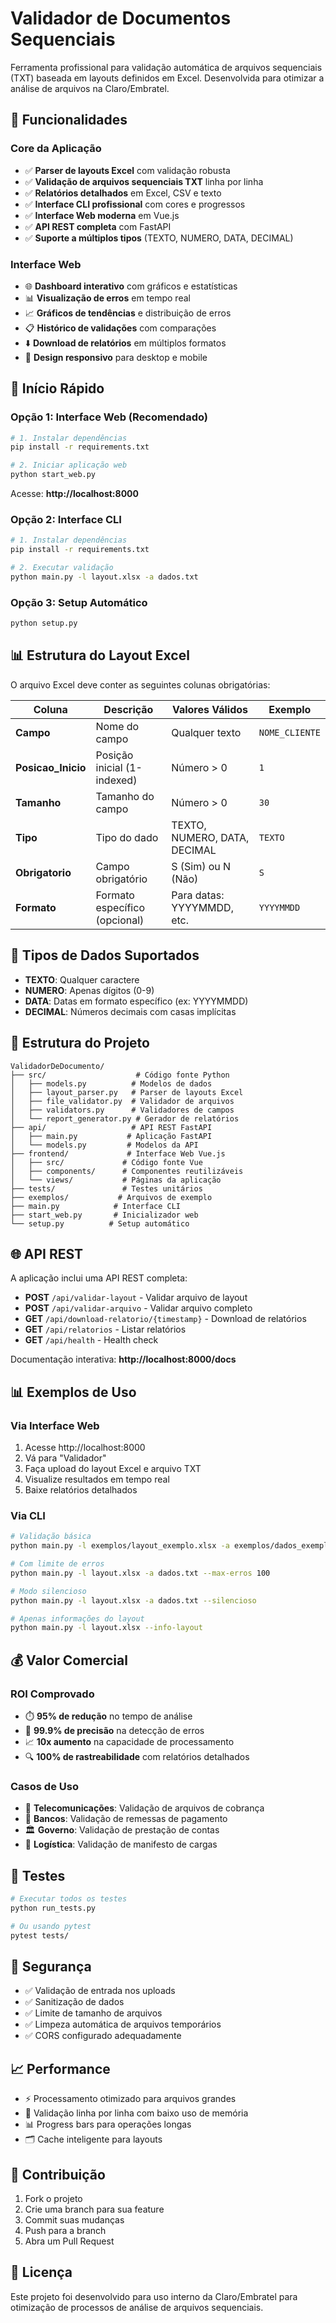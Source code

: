 # Validador de Documentos Sequenciais

Ferramenta profissional para validação automática de arquivos sequenciais (TXT) baseada em layouts definidos em Excel. Desenvolvida para otimizar a análise de arquivos na Claro/Embratel.

## 🎯 Funcionalidades

### Core da Aplicação
- ✅ **Parser de layouts Excel** com validação robusta
- ✅ **Validação de arquivos sequenciais TXT** linha por linha
- ✅ **Relatórios detalhados** em Excel, CSV e texto
- ✅ **Interface CLI profissional** com cores e progressos
- ✅ **Interface Web moderna** em Vue.js
- ✅ **API REST completa** com FastAPI
- ✅ **Suporte a múltiplos tipos** (TEXTO, NUMERO, DATA, DECIMAL)

### Interface Web
- 🌐 **Dashboard interativo** com gráficos e estatísticas
- 📊 **Visualização de erros** em tempo real
- 📈 **Gráficos de tendências** e distribuição de erros
- 📋 **Histórico de validações** com comparações
- ⬇️ **Download de relatórios** em múltiplos formatos
- 📱 **Design responsivo** para desktop e mobile

## 🚀 Início Rápido

### Opção 1: Interface Web (Recomendado)

```bash
# 1. Instalar dependências
pip install -r requirements.txt

# 2. Iniciar aplicação web
python start_web.py
```

Acesse: **http://localhost:8000**

### Opção 2: Interface CLI

```bash
# 1. Instalar dependências
pip install -r requirements.txt

# 2. Executar validação
python main.py -l layout.xlsx -a dados.txt
```

### Opção 3: Setup Automático

```bash
python setup.py
```

## 📊 Estrutura do Layout Excel

O arquivo Excel deve conter as seguintes colunas obrigatórias:

| Coluna | Descrição | Valores Válidos | Exemplo |
|--------|-----------|-----------------|---------|
| **Campo** | Nome do campo | Qualquer texto | `NOME_CLIENTE` |
| **Posicao_Inicio** | Posição inicial (1-indexed) | Número > 0 | `1` |
| **Tamanho** | Tamanho do campo | Número > 0 | `30` |
| **Tipo** | Tipo do dado | TEXTO, NUMERO, DATA, DECIMAL | `TEXTO` |
| **Obrigatorio** | Campo obrigatório | S (Sim) ou N (Não) | `S` |
| **Formato** | Formato específico (opcional) | Para datas: YYYYMMDD, etc. | `YYYYMMDD` |

## 🔧 Tipos de Dados Suportados

- **TEXTO**: Qualquer caractere
- **NUMERO**: Apenas dígitos (0-9)
- **DATA**: Datas em formato específico (ex: YYYYMMDD)
- **DECIMAL**: Números decimais com casas implícitas

## 📁 Estrutura do Projeto

```
ValidadorDeDocumento/
├── src/                    # Código fonte Python
│   ├── models.py          # Modelos de dados
│   ├── layout_parser.py   # Parser de layouts Excel
│   ├── file_validator.py  # Validador de arquivos
│   ├── validators.py      # Validadores de campos
│   └── report_generator.py # Gerador de relatórios
├── api/                   # API REST FastAPI
│   ├── main.py           # Aplicação FastAPI
│   └── models.py         # Modelos da API
├── frontend/             # Interface Web Vue.js
│   ├── src/             # Código fonte Vue
│   ├── components/      # Componentes reutilizáveis
│   └── views/           # Páginas da aplicação
├── tests/               # Testes unitários
├── exemplos/           # Arquivos de exemplo
├── main.py            # Interface CLI
├── start_web.py       # Inicializador web
└── setup.py          # Setup automático
```

## 🌐 API REST

A aplicação inclui uma API REST completa:

- **POST** `/api/validar-layout` - Validar arquivo de layout
- **POST** `/api/validar-arquivo` - Validar arquivo completo
- **GET** `/api/download-relatorio/{timestamp}` - Download de relatórios
- **GET** `/api/relatorios` - Listar relatórios
- **GET** `/api/health` - Health check

Documentação interativa: **http://localhost:8000/docs**

## 📊 Exemplos de Uso

### Via Interface Web
1. Acesse http://localhost:8000
2. Vá para "Validador"
3. Faça upload do layout Excel e arquivo TXT
4. Visualize resultados em tempo real
5. Baixe relatórios detalhados

### Via CLI
```bash
# Validação básica
python main.py -l exemplos/layout_exemplo.xlsx -a exemplos/dados_exemplo.txt

# Com limite de erros
python main.py -l layout.xlsx -a dados.txt --max-erros 100

# Modo silencioso
python main.py -l layout.xlsx -a dados.txt --silencioso

# Apenas informações do layout
python main.py -l layout.xlsx --info-layout
```

## 💰 Valor Comercial

### ROI Comprovado
- ⏱️ **95% de redução** no tempo de análise
- 🎯 **99.9% de precisão** na detecção de erros
- 📈 **10x aumento** na capacidade de processamento
- 🔍 **100% de rastreabilidade** com relatórios detalhados

### Casos de Uso
- 📡 **Telecomunicações**: Validação de arquivos de cobrança
- 🏦 **Bancos**: Validação de remessas de pagamento
- 🏛️ **Governo**: Validação de prestação de contas
- 🚚 **Logística**: Validação de manifesto de cargas

## 🧪 Testes

```bash
# Executar todos os testes
python run_tests.py

# Ou usando pytest
pytest tests/
```

## 🔐 Segurança

- ✅ Validação de entrada nos uploads
- ✅ Sanitização de dados
- ✅ Limite de tamanho de arquivos
- ✅ Limpeza automática de arquivos temporários
- ✅ CORS configurado adequadamente

## 📈 Performance

- ⚡ Processamento otimizado para arquivos grandes
- 🔄 Validação linha por linha com baixo uso de memória
- 📊 Progress bars para operações longas
- 🗂️ Cache inteligente para layouts

## 🤝 Contribuição

1. Fork o projeto
2. Crie uma branch para sua feature
3. Commit suas mudanças
4. Push para a branch
5. Abra um Pull Request

## 📄 Licença

Este projeto foi desenvolvido para uso interno da Claro/Embratel para otimização de processos de análise de arquivos sequenciais.